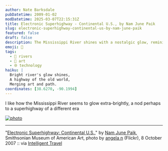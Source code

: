 ```yaml
---
author: Nate Barksdale
pubDatetime: 2009-01-02
modDatetime: 2025-03-07T22:15:31Z
title: Electronic Superhighway - Continental U.S., by Nam June Paik
slug: electronic-superhighway-continental-us-by-nam-june-paik
featured: false
draft: false
description: The Mississippi River shines with a nostalgic glow, reminiscent of a historic superhighway. "[Electronic Superhighway
emoji: 🌉
tags:
  - 🌊 rivers
  - 🎨 art
  - 🌐 technology
haiku: |
  Bright river's glow shines,  
  A highway of the old world,  
  Merging art and path.
coordinates: [38.6270, -90.1994]
---
```


I like how the Mississippi River seems to glow extra-brightly, a nod perhaps to a superhighway of a different era

[![photo](http://culture-making.com/media/1577071815_12c03a177f_b.jpg)](http://www.flickr.com/photos/aon/1577071815/)

---

"[Electronic Superhighway: Continental U.S.](http://www.flickr.com/photos/aon/1577071815/)," by [Nam June Paik](http://en.wikipedia.org/wiki/Nam_June_Paik), Smithsonian Museum of American Art, photo by [angela n](http://www.flickr.com/photos/aon/1577071815/) (Flickr), 8 October 2007 :: via [Intelligent Travel](http://www.flickr.com/groups/intelligent_travel/pool/)
